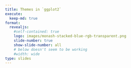```yaml
---
title: Themes in `ggplot2`
execute:
  keep-md: true
format: 
  revealjs:
    #self-contained: true
    logo: images/monash-stacked-blue-rgb-transparent.png
    slide-number: true
    show-slide-number: all
    # below doesn't seem to be working
    #width: wide
type: slides
---
```



